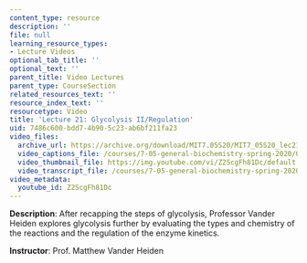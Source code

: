 ```yaml
---
content_type: resource
description: ''
file: null
learning_resource_types:
- Lecture Videos
optional_tab_title: ''
optional_text: ''
parent_title: Video Lectures
parent_type: CourseSection
related_resources_text: ''
resource_index_text: ''
resourcetype: Video
title: 'Lecture 21: Glycolysis II/Regulation'
uid: 7486c600-bdd7-4b90-5c23-ab6bf211fa23
video_files:
  archive_url: https://archive.org/download/MIT7.05S20/MIT7_05S20_lec21_300k.mp4
  video_captions_file: /courses/7-05-general-biochemistry-spring-2020/063bf5cabebf56beabb332bea8043041_Z2ScgFh81Dc.vtt
  video_thumbnail_file: https://img.youtube.com/vi/Z2ScgFh81Dc/default.jpg
  video_transcript_file: /courses/7-05-general-biochemistry-spring-2020/8464d7d289e84b7cbd54aede8a5c47dd_Z2ScgFh81Dc.pdf
video_metadata:
  youtube_id: Z2ScgFh81Dc
---
```


**Description**: After recapping the steps of glycolysis, Professor Vander Heiden explores glycolysis further by evaluating the types and chemistry of the reactions and the regulation of the enzyme kinetics. 

**Instructor**: Prof. Matthew Vander Heiden